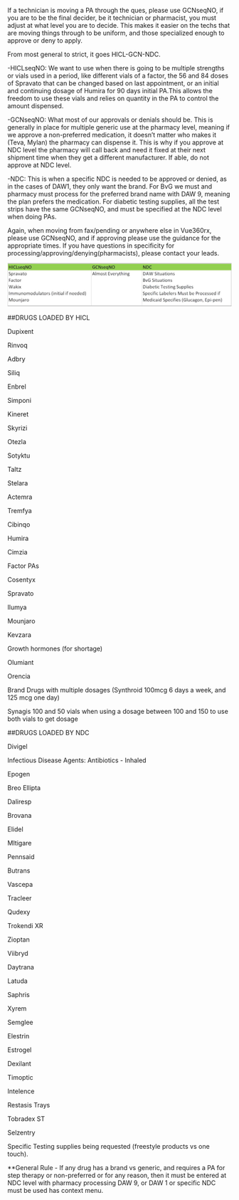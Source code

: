 If a technician is moving a PA through the ques, please use GCNseqNO, if you are to be the final decider, be it technician or pharmacist, you must adjust at what level you are to decide.
This makes it easier on the techs that are moving things through to be uniform, and those specialized enough to approve or deny to apply.

From most general to strict, it goes HICL-GCN-NDC.

-HICLseqNO:
We want to use when there is going to be multiple strengths or vials used in a period, like different vials of a factor, the 56 and 84 doses of Spravato that can be changed based on last 
appointment, or an initial and continuing dosage of Humira for 90 days initial PA.This allows the freedom to use these vials and relies on quantity in the PA to control the amount dispensed.

-GCNseqNO:
What most of our approvals or denials should be. This is generally in place for multiple generic use at the pharmacy level, meaning if we approve a non-preferred medication, it doesn’t matter who
makes it (Teva, Mylan) the pharmacy can dispense it. This is why if you approve at NDC level the pharmacy will call back and need it fixed at their next shipment time when they get a different
manufacturer. If able, do not approve at NDC level.

-NDC:
This is when a specific NDC is needed to be approved or denied, as in the cases of DAW1, they only want the brand. For BvG we must and pharmacy must process for the preferred brand name with DAW 9,
meaning the plan prefers the medication. For diabetic testing supplies, all the test strips have the same GCNseqNO, and must be specified at the NDC level when doing PAs.

Again, when moving from fax/pending or anywhere else in Vue360rx, please use GCNseqNO, and if approving please use the guidance for the appropriate times. If you have questions in specificity
for processing/approving/denying(pharmacists), please contact your leads.

![](HICL.png)

##DRUGS LOADED BY HICL

Dupixent

Rinvoq

Adbry

Siliq

Enbrel                   

Simponi

Kineret                  

Skyrizi 

Otezla  

Sotyktu                                      

Taltz

Stelara

Actemra

Tremfya

Cibinqo 

Humira

Cimzia

Factor PAs

Cosentyx

Spravato

Ilumya

Mounjaro

Kevzara

Growth hormones (for shortage)

Olumiant

Orencia   

Brand Drugs with multiple dosages (Synthroid 100mcg 6 days a week, and 125 mcg one day)

Synagis 100 and 50 vials when using a dosage between 100 and 150 to use both vials to get dosage 


##DRUGS LOADED BY NDC

Divigel

Infectious Disease Agents: Antibiotics - Inhaled 

Epogen

Breo Ellipta

Daliresp

Brovana

Elidel

MItigare          

Pennsaid           

Butrans            

Vascepa            

Tracleer           

Qudexy             

Trokendi XR 

Zioptan

Viibryd            

Daytrana           

Latuda             

Saphris           

Xyrem              

Semglee

Elestrin

Estrogel

Dexilant

Timoptic

Intelence

Restasis Trays

Tobradex ST

Selzentry

Specific Testing supplies being requested (freestyle products vs one touch).


**General Rule - If any drug has a brand vs generic, and requires a PA for step therapy or non-preferred or for any reason, then it must be entered at
                 NDC level with pharmacy processing DAW 9, or DAW 1 or specific NDC must be used has context menu.
